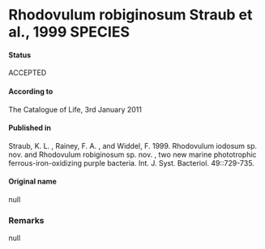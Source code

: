 Rhodovulum robiginosum Straub et al., 1999 SPECIES
=======

#### Status
ACCEPTED

#### According to
The Catalogue of Life, 3rd January 2011

#### Published in
Straub, K. L. , Rainey, F. A. , and Widdel, F. 1999. Rhodovulum iodosum sp. nov. and Rhodovulum robiginosum sp. nov. , two new marine phototrophic ferrous-iron-oxidizing purple bacteria. Int. J. Syst. Bacteriol. 49::729-735.

#### Original name
null

### Remarks
null
